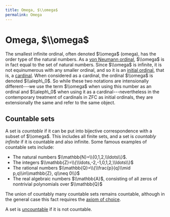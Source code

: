 ```yaml
---
title: Omega, $\\omega$
permalink: Omega
---
```

# Omega, $\\omega$











  

The smallest infinite ordinal, often denoted $\\omega$ (omega), has the
order type of the natural numbers. As a [von Neumann
ordinal](Ordinal "Ordinal"),
$\\omega$ is in fact equal to the set of natural numbers. Since
$\\omega$ is infinite, it is not equinumerous with any smaller ordinal,
and so it is an
<a href="index.php?title=Initial_ordinal&amp;action=edit&amp;redlink=1" class="new" title="Initial ordinal (page does not exist)">initial ordinal</a>,
that is, a
[cardinal](Cardinal "Cardinal").
When considered as a cardinal, the ordinal $\\omega$ is denoted
$\\aleph\_0$. So while these two notations are intensionally
different---we use the term $\\omega$ when using this number as an
ordinal and $\\aleph\_0$ when using it as a cardinal---nevertheless in
the contemporary treatment of cardinals in ZFC as initial ordinals, they
are extensionally the same and refer to the same object.

  

## Countable sets

A set is *countable* if it can be put into bijective correspondence with
a subset of $\\omega$. This includes all finite sets, and a set is
*countably infinite* if it is countable and also infinite. Some famous
examples of countable sets include:

-   The natural numbers $\\mathbb{N}=\\{0,1,2,\\ldots\\}$.
-   The integers $\\mathbb{Z}=\\{\\ldots,-2,-1,0,1,2,\\ldots\\}$
-   The rational numbers $\\mathbb{Q}=\\{\\frac{p}{q}\\mid
    p,q\\in\\mathbb{Z}, q\\neq 0\\}$
-   The real algebraic numbers $\\mathbb{A}$, consisting of all zeros of
    nontrivial polynomials over $\\mathbb{Q}$

The union of countably many countable sets remains countable, although
in the general case this fact requires the
<a href="Axiom_of_choice" class="mw-redirect" title="Axiom of choice">axiom of choice</a>.

A set is
<a href="Uncountable" class="mw-redirect" title="Uncountable">uncountable</a>
if it is not countable.


